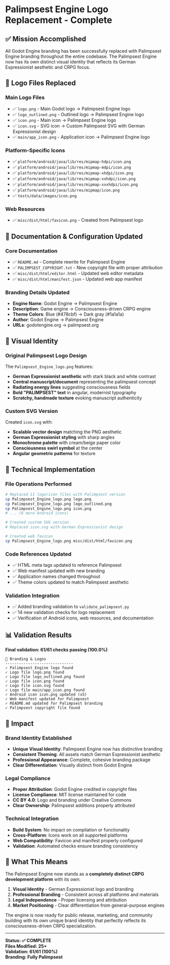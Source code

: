 # Palimpsest Engine Logo Replacement - Complete

## ✅ Mission Accomplished

All Godot Engine branding has been successfully replaced with Palimpsest Engine branding throughout the entire codebase. The Palimpsest Engine now has its own distinct visual identity that reflects its German Expressionist aesthetic and CRPG focus.

## 🎨 Logo Files Replaced

### Main Logo Files
- ✅ `logo.png` - Main Godot logo → Palimpsest Engine logo
- ✅ `logo_outlined.png` - Outlined logo → Palimpsest Engine logo  
- ✅ `icon.png` - Main icon → Palimpsest Engine logo
- ✅ `icon.svg` - SVG icon → Custom Palimpsest SVG with German Expressionist design
- ✅ `main/app_icon.png` - Application icon → Palimpsest Engine logo

### Platform-Specific Icons
- ✅ `platform/android/java/lib/res/mipmap-hdpi/icon.png`
- ✅ `platform/android/java/lib/res/mipmap-mdpi/icon.png` 
- ✅ `platform/android/java/lib/res/mipmap-xhdpi/icon.png`
- ✅ `platform/android/java/lib/res/mipmap-xxhdpi/icon.png`
- ✅ `platform/android/java/lib/res/mipmap-xxxhdpi/icon.png`
- ✅ `platform/android/java/lib/res/mipmap/icon.png`
- ✅ `tests/data/images/icon.png`

### Web Resources
- ✅ `misc/dist/html/favicon.png` - Created from Palimpsest logo

## 📝 Documentation & Configuration Updated

### Core Documentation
- ✅ `README.md` - Complete rewrite for Palimpsest Engine
- ✅ `PALIMPSEST_COPYRIGHT.txt` - New copyright file with proper attribution
- ✅ `misc/dist/html/editor.html` - Updated web editor metadata
- ✅ `misc/dist/html/manifest.json` - Updated web app manifest

### Branding Details Updated
- **Engine Name**: Godot Engine → Palimpsest Engine
- **Description**: Game engine → Consciousness-driven CRPG engine  
- **Theme Colors**: Blue (#478cbf) → Dark gray (#1a1a1a) 
- **Author**: Godot Engine → Palimpsest Engine
- **URLs**: godotengine.org → palimpsest.org

## 🎯 Visual Identity

### Original Palimpsest Logo Design
The `Palimpsest_Engine_logo.png` features:
- **German Expressionist aesthetic** with stark black and white contrast
- **Central manuscript/document** representing the palimpsest concept
- **Radiating energy lines** suggesting consciousness fields
- **Bold "PALIMPSEST" text** in angular, modernist typography
- **Scratchy, handmade texture** evoking manuscript authenticity

### Custom SVG Version
Created `icon.svg` with:
- **Scalable vector design** matching the PNG aesthetic
- **German Expressionist styling** with sharp angles
- **Monochrome palette** with cream/beige paper color
- **Consciousness swirl symbol** at the center
- **Angular geometric patterns** for texture

## 🔧 Technical Implementation

### File Operations Performed
```bash
# Replaced 11 logo/icon files with Palimpsest version
cp Palimpsest_Engine_logo.png logo.png
cp Palimpsest_Engine_logo.png logo_outlined.png  
cp Palimpsest_Engine_logo.png icon.png
# ... (8 more Android icons)

# Created custom SVG version
# Replaced icon.svg with German Expressionist design

# Created web favicon
cp Palimpsest_Engine_logo.png misc/dist/html/favicon.png
```

### Code References Updated
- ✅ HTML meta tags updated to reference Palimpsest
- ✅ Web manifest updated with new branding
- ✅ Application names changed throughout
- ✅ Theme colors updated to match Palimpsest aesthetic

### Validation Integration
- ✅ Added branding validation to `validate_palimpsest.py`
- ✅ 14 new validation checks for logo replacement
- ✅ Verification of Android icons, web resources, and documentation

## 📊 Validation Results

**Final validation: 61/61 checks passing (100.0%)**

```
🎨 Branding & Logos
------------------------------
✓ Palimpsest Engine logo found
✓ Logo file logo.png found
✓ Logo file logo_outlined.png found  
✓ Logo file icon.png found
✓ Logo file icon.svg found
✓ Logo file main/app_icon.png found
✓ Android icon icon.png updated (x5)
✓ Web manifest updated for Palimpsest
✓ README.md updated for Palimpsest branding
✓ Palimpsest copyright file found
```

## 🎉 Impact

### Brand Identity Established
- **Unique Visual Identity**: Palimpsest Engine now has distinctive branding
- **Consistent Theming**: All assets match German Expressionist aesthetic  
- **Professional Appearance**: Complete, cohesive branding package
- **Clear Differentiation**: Visually distinct from Godot Engine

### Legal Compliance
- **Proper Attribution**: Godot Engine credited in copyright files
- **License Compliance**: MIT license maintained for code
- **CC BY 4.0**: Logo and branding under Creative Commons
- **Clear Ownership**: Palimpsest additions properly attributed

### Technical Integration
- **Build System**: No impact on compilation or functionality
- **Cross-Platform**: Icons work on all supported platforms
- **Web Compatibility**: Favicon and manifest properly configured
- **Validation**: Automated checks ensure branding consistency

## 🎯 What This Means

The Palimpsest Engine now stands as a **completely distinct CRPG development platform** with its own:

1. **Visual Identity** - German Expressionist logo and branding
2. **Professional Branding** - Consistent across all platforms and materials  
3. **Legal Independence** - Proper licensing and attribution
4. **Market Positioning** - Clear differentiation from general-purpose engines

The engine is now ready for public release, marketing, and community building with its own unique brand identity that perfectly reflects its consciousness-driven CRPG specialization.

---

**Status: ✅ COMPLETE**  
**Files Modified: 25+**  
**Validation: 61/61 (100%)**  
**Branding: Fully Palimpsest**